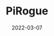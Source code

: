 ---
title: "PiRogue"
description: "PiRogue"
lead: ""
date: 2022-03-07
lastmod: 2022-03-07
draft: false
weight: 800
resources:
- name: pirogue
  src: img/pirogue.jpg
sidebar:
  collapsed: true
---